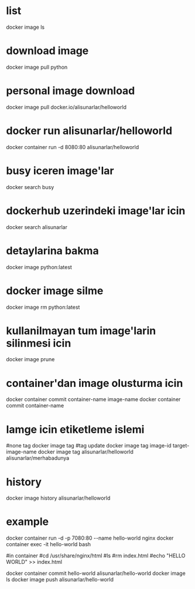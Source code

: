 # list

docker image ls

# download image

docker image pull python

# personal image download

docker image pull docker.io/alisunarlar/helloworld

# docker run alisunarlar/helloworld

docker container run -d 8080:80 alisunarlar/helloworld

# busy iceren image'lar

docker search busy

# dockerhub uzerindeki image'lar icin

docker search alisunarlar

# detaylarina bakma

docker image python:latest

# docker image silme 

docker image rm python:latest

# kullanilmayan tum image'larin silinmesi icin

docker image prune

# container'dan image olusturma icin

docker container commit container-name image-name
docker container commit container-name

# Iamge icin etiketleme islemi

#none tag
docker image tag 
#tag update
docker image tag image-id target-image-name
docker image tag alisunarlar/helloworld alisunarlar/merhabadunya

# history

docker image history alisunarlar/helloworld


# example

docker container run -d -p 7080:80 --name hello-world nginx
docker container exec -it hello-world bash

#in container
#cd /usr/share/nginx/html
#ls
#rm index.html
#echo "HELLO WORLD" >> index.html

docker container commit hello-world alisunarlar/hello-world
docker image ls
docker image push alisunarlar/hello-world




